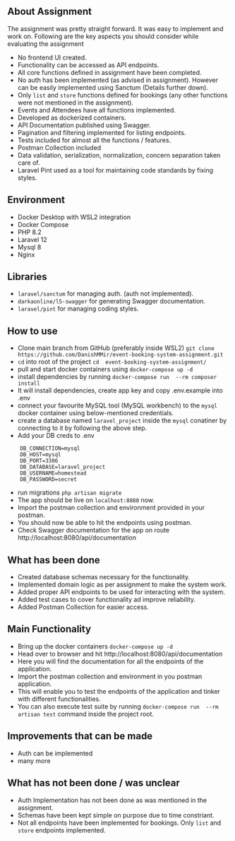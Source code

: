
## About Assignment

The assignment was pretty straight forward. It was easy to implement and work on. Following are the key aspects you should consider while evaluating the assignment
- No frontend UI created.
- Functionality can be accessed as API endpoints.
- All core functions defined in assignment have been completed.
- No auth has been implemented (as advised in assignment). However can be easily implemented using Sanctum (Details further down).
- Only `list` and `store` functions defined for bookings (any other functions were not mentioned in the assignment).
- Events and Attendees have all functions implemented.
- Developed as dockerized containers.
- API Documentation published using Swagger.
- Pagination and filtering implemented for listing endpoints.
- Tests included for almost all the functions / features.
- Postman Collection included
- Data validation, serialization, normalization, concern separation taken care of.
- Laravel Pint used as a tool for maintaining code standards by fixing styles.

## Environment
- Docker Desktop with WSL2 integration
- Docker Compose
- PHP 8.2
- Laravel 12
- Mysql 8
- Nginx

## Libraries
- `laravel/sanctum` for managing auth. (auth not implemented).
- `darkaonline/l5-swagger` for generating Swagger documentation.
- `laravel/pint` for managing coding styles.

## How to use
- Clone main branch from GitHub (preferably inside WSL2) `git clone https://github.com/DanishMMir/event-booking-system-assignment.git`
- `cd` into root of the project `cd  event-booking-system-assignment/`
- pull and start docker containers using `docker-compose up -d`
- install dependencies by running `docker-compose run  --rm composer install`
- It will install dependencies, create app key and copy .env.example into .env
- connect your favourite MySQL tool (MySQL workbench) to the `mysql` docker container using below-mentioned credentials.
- create a database named `laravel_project` inside the `mysql` conatiner by connecting to it by following the above step.
- Add your DB creds to .env
```
    DB_CONNECTION=mysql
    DB_HOST=mysql
    DB_PORT=3306
    DB_DATABASE=laravel_project
    DB_USERNAME=homestead
    DB_PASSWORD=secret
```
- run migrations `php artisan migrate`
- The app should be live on `localhost:8080` now.
- Import the postman collection and environment provided in your postman.
- You should now be able to hit the endpoints using postman.
- Check Swagger documentation for the app on route http://localhost:8080/api/documentation

## What has been done
- Created database schemas necessary for the functionality.
- Implemented domain logic as per assignment to make the system work.
- Added proper API endpoints to be used for interacting with the system.
- Added test cases to cover functionality ad improve reliability.
- Added Postman Collection for easier access.

## Main Functionality
- Bring up the docker containers `docker-compose up -d`
- Head over to browser and hit http://localhost:8080/api/documentation
- Here you will find the documentation for all the endpoints of the application.
- Import the postman collection and environment in you postman application.
- This will enable you to test the endpoints of the application and tinker with different functionalities.
- You can also execute test suite by running `docker-compose run  --rm artisan test` command inside the project root.

## Improvements that can be made
- Auth can be implemented
- many more

## What has not been done / was unclear
- Auth Implementation has not been done as was mentioned in the assignment.
- Schemas have been kept simple on purpose due to time constriant.
- Not all endpoints have been implemented for bookings. Only `list` and `store` endpoints implemented.
